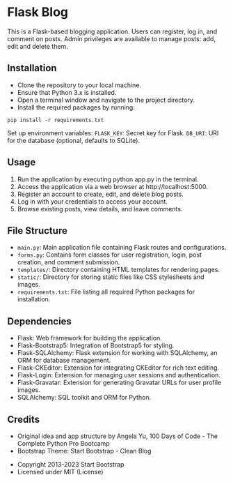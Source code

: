 # Flask Blog

This is a Flask-based blogging application. Users can register, log in, and comment on posts. Admin privileges are available to manage posts: add, edit and delete them.

## Installation

* Clone the repository to your local machine.
* Ensure that Python 3.x is installed.
* Open a terminal window and navigate to the project directory.
* Install the required packages by running:

```pip install -r requirements.txt```

Set up environment variables:
`FLASK_KEY`: Secret key for Flask.
`DB_URI`: URI for the database (optional, defaults to SQLite).

## Usage
1. Run the application by executing python app.py in the terminal.
2. Access the application via a web browser at http://localhost:5000.
3. Register an account to create, edit, and delete blog posts.
4. Log in with your credentials to access your account.
5. Browse existing posts, view details, and leave comments.

## File Structure
* `main.py`: Main application file containing Flask routes and configurations.
* `forms.py`: Contains form classes for user registration, login, post creation, and comment submission.
* `templates/`: Directory containing HTML templates for rendering pages.
* `static/`: Directory for storing static files like CSS stylesheets and images.
* `requirements.txt`: File listing all required Python packages for installation.

## Dependencies
* Flask: Web framework for building the application.
* Flask-Bootstrap5: Integration of Bootstrap5 for styling.
* Flask-SQLAlchemy: Flask extension for working with SQLAlchemy, an ORM for database management.
* Flask-CKEditor: Extension for integrating CKEditor for rich text editing.
* Flask-Login: Extension for managing user sessions and authentication.
* Flask-Gravatar: Extension for generating Gravatar URLs for user profile images.
* SQLAlchemy: SQL toolkit and ORM for Python.

## Credits
* Original idea and app structure by Angela Yu, 100 Days of Code - The Complete Python Pro Bootcamp
* Bootstrap Theme: Start Bootstrap - Clean Blog
 - Copyright 2013-2023 Start Bootstrap
 - Licensed under MIT (License)